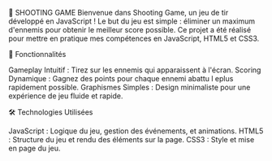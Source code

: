 🎯 SHOOTING GAME
Bienvenue dans Shooting Game, un jeu de tir développé en JavaScript ! Le but du jeu est simple : éliminer un maximum d'ennemis pour obtenir le meilleur score possible. Ce projet a été réalisé pour mettre en pratique mes compétences en JavaScript, HTML5 et CSS3.

🚀 Fonctionnalités

Gameplay Intuitif : Tirez sur les ennemis qui apparaissent à l'écran.
Scoring Dynamique : Gagnez des points pour chaque ennemi abattu l eplus rapidement possible.
Graphismes Simples : Design minimaliste pour une expérience de jeu fluide et rapide.

🛠️ Technologies Utilisées

JavaScript : Logique du jeu, gestion des événements, et animations.
HTML5 : Structure du jeu et rendu des éléments sur la page.
CSS3 : Style et mise en page du jeu.
